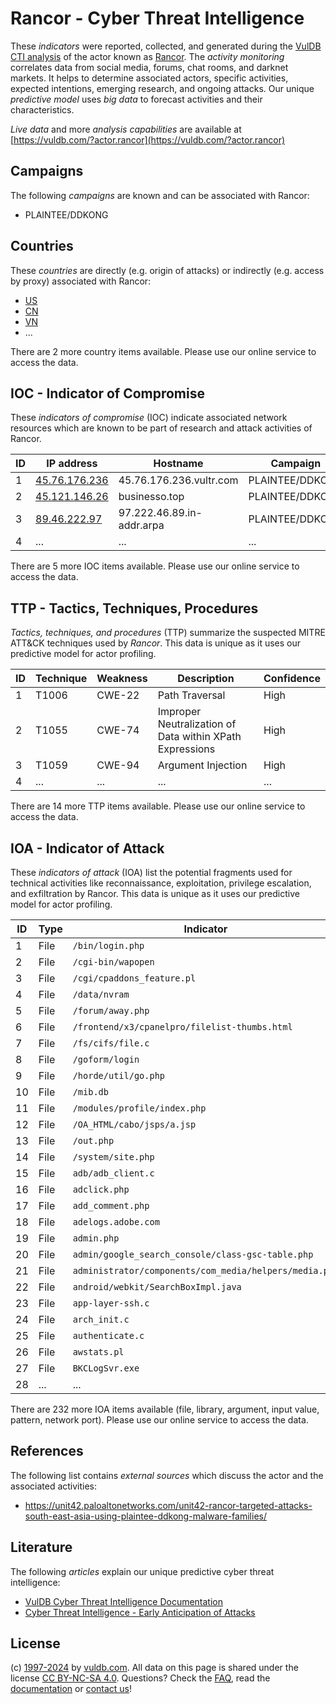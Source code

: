 # Rancor - Cyber Threat Intelligence

These _indicators_ were reported, collected, and generated during the [VulDB CTI analysis](https://vuldb.com/?kb.cti) of the actor known as [Rancor](https://vuldb.com/?actor.rancor). The _activity monitoring_ correlates data from social media, forums, chat rooms, and darknet markets. It helps to determine associated actors, specific activities, expected intentions, emerging research, and ongoing attacks. Our unique _predictive model_ uses _big data_ to forecast activities and their characteristics.

_Live data_ and more _analysis capabilities_ are available at [https://vuldb.com/?actor.rancor](https://vuldb.com/?actor.rancor)

## Campaigns

The following _campaigns_ are known and can be associated with Rancor:

* PLAINTEE/DDKONG

## Countries

These _countries_ are directly (e.g. origin of attacks) or indirectly (e.g. access by proxy) associated with Rancor:

* [US](https://vuldb.com/?country.us)
* [CN](https://vuldb.com/?country.cn)
* [VN](https://vuldb.com/?country.vn)
* ...

There are 2 more country items available. Please use our online service to access the data.

## IOC - Indicator of Compromise

These _indicators of compromise_ (IOC) indicate associated network resources which are known to be part of research and attack activities of Rancor.

ID | IP address | Hostname | Campaign | Confidence
-- | ---------- | -------- | -------- | ----------
1 | [45.76.176.236](https://vuldb.com/?ip.45.76.176.236) | 45.76.176.236.vultr.com | PLAINTEE/DDKONG | Medium
2 | [45.121.146.26](https://vuldb.com/?ip.45.121.146.26) | businesso.top | PLAINTEE/DDKONG | High
3 | [89.46.222.97](https://vuldb.com/?ip.89.46.222.97) | 97.222.46.89.in-addr.arpa | PLAINTEE/DDKONG | High
4 | ... | ... | ... | ...

There are 5 more IOC items available. Please use our online service to access the data.

## TTP - Tactics, Techniques, Procedures

_Tactics, techniques, and procedures_ (TTP) summarize the suspected MITRE ATT&CK techniques used by _Rancor_. This data is unique as it uses our predictive model for actor profiling.

ID | Technique | Weakness | Description | Confidence
-- | --------- | -------- | ----------- | ----------
1 | T1006 | CWE-22 | Path Traversal | High
2 | T1055 | CWE-74 | Improper Neutralization of Data within XPath Expressions | High
3 | T1059 | CWE-94 | Argument Injection | High
4 | ... | ... | ... | ...

There are 14 more TTP items available. Please use our online service to access the data.

## IOA - Indicator of Attack

These _indicators of attack_ (IOA) list the potential fragments used for technical activities like reconnaissance, exploitation, privilege escalation, and exfiltration by Rancor. This data is unique as it uses our predictive model for actor profiling.

ID | Type | Indicator | Confidence
-- | ---- | --------- | ----------
1 | File | `/bin/login.php` | High
2 | File | `/cgi-bin/wapopen` | High
3 | File | `/cgi/cpaddons_feature.pl` | High
4 | File | `/data/nvram` | Medium
5 | File | `/forum/away.php` | High
6 | File | `/frontend/x3/cpanelpro/filelist-thumbs.html` | High
7 | File | `/fs/cifs/file.c` | High
8 | File | `/goform/login` | High
9 | File | `/horde/util/go.php` | High
10 | File | `/mib.db` | Low
11 | File | `/modules/profile/index.php` | High
12 | File | `/OA_HTML/cabo/jsps/a.jsp` | High
13 | File | `/out.php` | Medium
14 | File | `/system/site.php` | High
15 | File | `adb/adb_client.c` | High
16 | File | `adclick.php` | Medium
17 | File | `add_comment.php` | High
18 | File | `adelogs.adobe.com` | High
19 | File | `admin.php` | Medium
20 | File | `admin/google_search_console/class-gsc-table.php` | High
21 | File | `administrator/components/com_media/helpers/media.php` | High
22 | File | `android/webkit/SearchBoxImpl.java` | High
23 | File | `app-layer-ssh.c` | High
24 | File | `arch_init.c` | Medium
25 | File | `authenticate.c` | High
26 | File | `awstats.pl` | Medium
27 | File | `BKCLogSvr.exe` | High
28 | ... | ... | ...

There are 232 more IOA items available (file, library, argument, input value, pattern, network port). Please use our online service to access the data.

## References

The following list contains _external sources_ which discuss the actor and the associated activities:

* https://unit42.paloaltonetworks.com/unit42-rancor-targeted-attacks-south-east-asia-using-plaintee-ddkong-malware-families/

## Literature

The following _articles_ explain our unique predictive cyber threat intelligence:

* [VulDB Cyber Threat Intelligence Documentation](https://vuldb.com/?kb.cti)
* [Cyber Threat Intelligence - Early Anticipation of Attacks](https://www.scip.ch/en/?labs.20201022)

## License

(c) [1997-2024](https://vuldb.com/?kb.changelog) by [vuldb.com](https://vuldb.com/?kb.about). All data on this page is shared under the license [CC BY-NC-SA 4.0](https://creativecommons.org/licenses/by-nc-sa/4.0/). Questions? Check the [FAQ](https://vuldb.com/?kb.faq), read the [documentation](https://vuldb.com/?kb) or [contact us](https://vuldb.com/?contact)!
